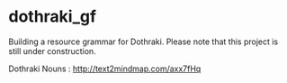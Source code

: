# dothraki_gf
Building a resource grammar for Dothraki. Please note that this project is still under construction.

Dothraki Nouns : http://text2mindmap.com/axx7fHq

